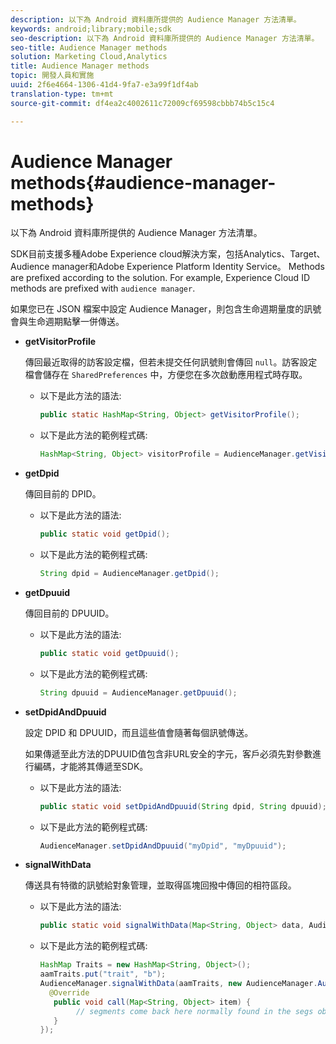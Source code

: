 ```yaml
---
description: 以下為 Android 資料庫所提供的 Audience Manager 方法清單。
keywords: android;library;mobile;sdk
seo-description: 以下為 Android 資料庫所提供的 Audience Manager 方法清單。
seo-title: Audience Manager methods
solution: Marketing Cloud,Analytics
title: Audience Manager methods
topic: 開發人員和實施
uuid: 2f6e4664-1306-41d4-9fa7-e3a99f1df4ab
translation-type: tm+mt
source-git-commit: df4ea2c4002611c72009cf69598cbbb74b5c15c4

---
```



# Audience Manager methods{#audience-manager-methods}

以下為 Android 資料庫所提供的 Audience Manager 方法清單。

SDK目前支援多種Adobe Experience cloud解決方案，包括Analytics、Target、Audience manager和Adobe Experience Platform Identity Service。 Methods are prefixed according to the solution. For example, Experience Cloud ID methods are prefixed with `audience manager`.

如果您已在 JSON 檔案中設定 Audience Manager，則包含生命週期量度的訊號會與生命週期點擊一併傳送。

* **getVisitorProfile**

   傳回最近取得的訪客設定檔，但若未提交任何訊號則會傳回 `null`。訪客設定檔會儲存在 `SharedPreferences` 中，方便您在多次啟動應用程式時存取。

   * 以下是此方法的語法:

      ```java
      public static HashMap<String, Object> getVisitorProfile(); 
      ```

   * 以下是此方法的範例程式碼:

      ```java
      HashMap<String, Object> visitorProfile = AudienceManager.getVisitorProfile(); 
      ```

* **getDpid**

   傳回目前的 DPID。

   * 以下是此方法的語法:

      ```java
      public static void getDpid(); 
      ```

   * 以下是此方法的範例程式碼:

      ```java
      String dpid = AudienceManager.getDpid(); 
      ```

* **getDpuuid**

   傳回目前的 DPUUID。

   * 以下是此方法的語法:

      ```java
      public static void getDpuuid(); 
      ```

   * 以下是此方法的範例程式碼:

      ```java
      String dpuuid = AudienceManager.getDpuuid(); 
      ```

* **setDpidAndDpuuid**

   設定 DPID 和 DPUUID，而且這些值會隨著每個訊號傳送。

   如果傳遞至此方法的DPUUID值包含非URL安全的字元，客戶必須先對參數進行編碼，才能將其傳遞至SDK。

   * 以下是此方法的語法:

      ```java
      public static void setDpidAndDpuuid(String dpid, String dpuuid); 
      ```

   * 以下是此方法的範例程式碼:

      ```java
      AudienceManager.setDpidAndDpuuid("myDpid", "myDpuuid"); 
      ```

* **signalWithData**

   傳送具有特徵的訊號給對象管理，並取得區塊回撥中傳回的相符區段。

   * 以下是此方法的語法:

      ```java
      public static void signalWithData(Map<String, Object> data, AudienceManagerCallback<Map<String, Object>> callback);
      ```

   * 以下是此方法的範例程式碼:

      ```java
      HashMap Traits = new HashMap<String, Object>();
      aamTraits.put("trait", "b");
      AudienceManager.signalWithData(aamTraits, new AudienceManager.AudienceManagerCallback<Map<String, Object>> () {
        @Override
         public void call(Map<String, Object> item) { 
              // segments come back here normally found in the segs object of your json 
         }
      });
      ```
